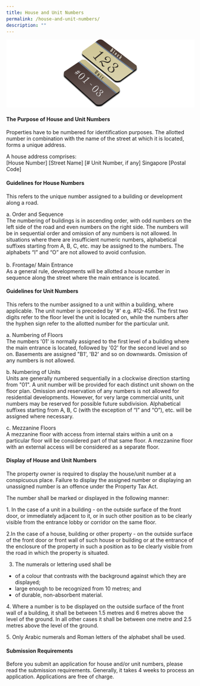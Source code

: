 ```yaml
---
title: House and Unit Numbers
permalink: /house-and-unit-numbers/
description: ""
---
```

![Houaw & Unit Number Pic](/images/House%20&%20Unit%20Pic%204k.png)

<h4>The Purpose of House and Unit Numbers</h4>

Properties have to be numbered for identification purposes. The allotted number in combination with the name of the street at which it is located, forms a unique address.

A house address comprises:<br>[House Number] [Street Name] [# Unit Number, if any] Singapore [Postal Code]

<h4>Guidelines for House Numbers</h4>

<p>This refers to the unique number assigned to a building or development along a road.  


a. Order and Sequence<br>
The numbering of buildings is in ascending order, with odd numbers on the left side of the road and even numbers on the right side. The numbers will be in sequential order and omission of any numbers is not allowed. In situations where there are insufficient numeric numbers, alphabetical suffixes starting from A, B, C, etc. may be assigned to the numbers. The alphabets “I” and “O” are not allowed to avoid confusion.  
<br>
b. Frontage/ Main Entrance <br>
As a general rule, developments will be allotted a house number in sequence along the street where the main entrance is located.</p>

<h4>Guidelines for Unit Numbers</h4>

This refers to the number assigned to a unit within a building, where applicable. The unit number is preceded by '#' e.g. #12-456. The first two digits refer to the floor level the unit is located on, while the numbers after the hyphen sign refer to the allotted number for the particular unit.  
  
a. Numbering of Floors  
The numbers '01' is normally assigned to the first level of a building where the main entrance is located, followed by '02' for the second level and so on. Basements are assigned "B1', 'B2' and so on downwards. Omission of any numbers is not allowed.  
  
b. Numbering of Units  
Units are generally numbered sequentially in a clockwise direction starting from "01". A unit number will be provided for each distinct unit shown on the floor plan. Omission and reservation of any numbers is not allowed for residential developments. However, for very large commercial units, unit numbers may be reserved for possible future subdivision. Alphabetical suffixes starting from A, B, C (with the exception of “I” and “O”), etc. will be assigned where necessary.  
  
c. Mezzanine Floors  
A mezzanine floor with access from internal stairs within a unit on a particular floor will be considered part of that same floor. A mezzanine floor with an external access will be considered as a separate floor.

<h4>Display of House and Unit Numbers</h4>

The property owner is required to display the house/unit number at a conspicuous place. Failure to display the assigned number or displaying an unassigned number is an offence under the Property Tax Act.  
  
The number shall be marked or displayed in the following manner:  
 
<p>
1. In the case of a unit in a building - on the outside surface of the front door, or immediately adjacent to it, or in such other position as to be clearly visible from the entrance lobby or corridor on the same floor.
	
2.In the case of a house, building or other property - on the outside surface of the front door or front wall of such house or building or at the entrance of the enclosure of the property in such a position as to be clearly visible from the road in which the property is situated.

3. The numerals or lettering used shall be  
* of a colour that contrasts with the background against which they are displayed;
* large enough to be recognized from 10 metres; and  
* of durable, non-absorbent material.  

<p>
4. Where a number is to be displayed on the outside surface of the front wall of a building, it shall be between 1.5 metres and 6 metres above the level of the ground. In all other cases it shall be between one metre and 2.5 metres above the level of the ground.
<p>
5. Only Arabic numerals and Roman letters of the alphabet shall be used.

<h4>Submission Requirements</h4>

Before you submit an application for house and/or unit numbers, please read the submission requirements. Generally, it takes 4 weeks to process an application. Applications are free of charge.